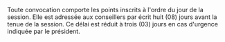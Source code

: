 Toute convocation comporte les points inscrits à l'ordre du jour de la session. Elle est adressée aux conseillers par écrit huit (08) jours avant la tenue de la session. Ce délai est réduit à trois (03) jours en cas d'urgence indiquée par le président.